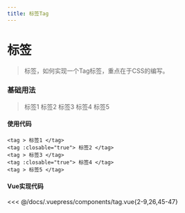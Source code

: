 ```yaml
---
title: 标签Tag
---
```

# 标签
> 标签，如何实现一个Tag标签，重点在于CSS的编写。
### 基础用法
> <tag > 标签1 </tag> <tag :closable="true"> 标签2 </tag> <tag > 标签3 </tag> <tag :closable="true"> 标签4 </tag> <tag > 标签5 </tag>

#### 使用代码
``` vue
<tag > 标签1 </tag>
<tag :closable="true"> 标签2 </tag>
<tag > 标签3 </tag>
<tag :closable="true"> 标签4 </tag>
<tag > 标签5 </tag>
```

#### Vue实现代码

<<< @/docs/.vuepress/components/tag.vue{2-9,26,45-47}